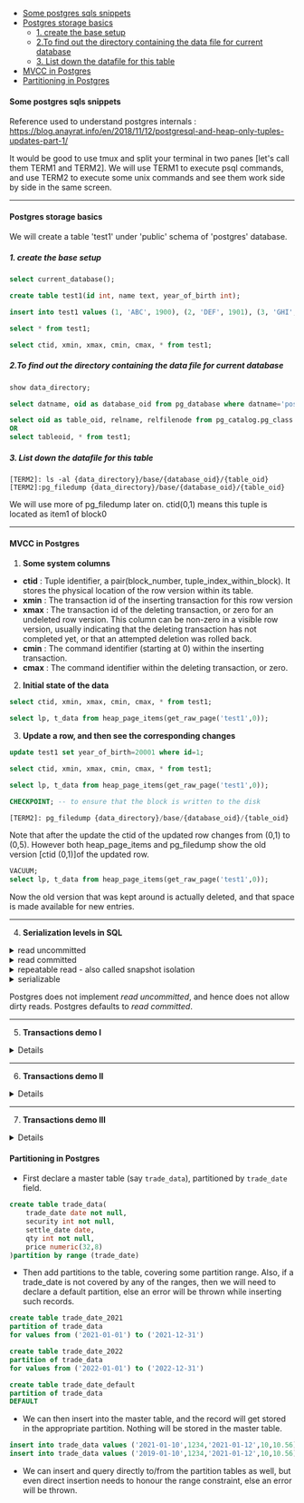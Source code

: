 - [Some postgres sqls snippets](#some-postgres-sqls-snippets)
- [Postgres storage basics](#postgres-storage-basics)
  * [1. create the base setup](#sub-heading)
  * [2.To find out the directory containing the data file for current database](#sub-heading)
  * [3. List down the datafile for this table](#sub-heading)
- [MVCC in Postgres](#mvcc-in-postgres)
- [Partitioning in Postgres](#partitioning-in-postgres)

#### Some postgres sqls snippets

Reference used to understand postgres internals : https://blog.anayrat.info/en/2018/11/12/postgresql-and-heap-only-tuples-updates-part-1/

It would be good to use tmux and split your terminal in two panes [let's call them TERM1 and TERM2]. We will use TERM1 to execute psql commands, and use TERM2 to execute some unix commands and see them work side by side in the same screen.

------------------------------------------------------------------------------------------------------------------------------------------------------------
#### Postgres storage basics
We will create a table 'test1' under 'public' schema of 'postgres' database.

##### 1. create the base setup
```sql
select current_database();

create table test1(id int, name text, year_of_birth int);

insert into test1 values (1, 'ABC', 1900), (2, 'DEF', 1901), (3, 'GHI', 1902), (4, 'JKL', 1903);

select * from test1;

select ctid, xmin, xmax, cmin, cmax, * from test1;
```

##### 2.To find out the directory containing the data file for current database
```sql
show data_directory;

select datname, oid as database_oid from pg_database where datname='postgres';

select oid as table_oid, relname, relfilenode from pg_catalog.pg_class where relname='test1';
OR
select tableoid, * from test1;
```

##### 3. List down the datafile for this table
```
[TERM2]: ls -al {data_directory}/base/{database_oid}/{table_oid}
[TERM2]:pg_filedump {data_directory}/base/{database_oid}/{table_oid}
```
We will use more of pg_filedump later on.
ctid(0,1) means this tuple is located as item1 of block0

------------------------------------------------------------------------------------------------------------------------------------------------------------
#### MVCC in Postgres
1. **Some system columns**
 - **ctid** : Tuple identifier, a pair(block_number, tuple_index_within_block). It stores the physical location of the row version within its table.
 - **xmin** : The transaction id of the inserting transaction for this row version
 - **xmax** : The transaction id of the deleting transaction, or zero for an undeleted row version. This column can be non-zero in a visible row version, usually
          indicating that the deleting transaction has not completed yet, or that an attempted deletion was rolled back.
 - **cmin** : The command identifier (starting at 0) within the inserting transaction.
 - **cmax** : The command identifier within the deleting transaction, or zero.
 
2. **Initial state of the data**
```sql
select ctid, xmin, xmax, cmin, cmax, * from test1; 

select lp, t_data from heap_page_items(get_raw_page('test1',0));
```
3. **Update a row, and then see the corresponding changes**
```sql
update test1 set year_of_birth=20001 where id=1;

select ctid, xmin, xmax, cmin, cmax, * from test1; 

select lp, t_data from heap_page_items(get_raw_page('test1',0));

CHECKPOINT; -- to ensure that the block is written to the disk

[TERM2]: pg_filedump {data_directory}/base/{database_oid}/{table_oid}
```
Note that after the update the ctid of the updated row changes from (0,1) to (0,5). However both heap_page_items and pg_filedump show the old version [ctid (0,1)]of the updated row.
```sql
VACUUM;
select lp, t_data from heap_page_items(get_raw_page('test1',0));
```
Now the old version that was kept around is actually deleted, and that space is made available for new entries.

------------------------------------------------------------------------------------------------------------------------------------------------------------
4. **Serialization levels in SQL**   
<details>
 
 <summary> read uncommitted </summary>
</details>
<details>
 
 <summary> read committed </summary>
 
 |T1|T2|Comments|
 |--|--|--------|
 |```get X```| |finds X to be 2|
 | |```set X=3```| |
 |```get X```| |still finds X to be 2|
 | |```set Y=3```| |
 | |```COMMIT```| |
 |```get X```| |now finds X to be 3|
 
 It provides the following two guarantees:
 * *no dirty reads* : When reading from DB, you will only see data that has been committed. Transaction T1 - in the above example - first finds the value of X to be 2, and then finds the latest value 3 only after T2 has committed. Thus, within the same transaction it is possible for a transaction to find multiple values of an object [initially old value, and then new value], if read multiple times, but only after the updated value has been commited by other concurrent transactions. This can be implemented by keeping both the old and new values(or versions) around (MVCC - Multi Version Concurrency Control).
       
 * *no dirty writes* : When writing to DB, you will only overwrite data that has been committed. This can be implemented by taking a lock on each row.
</details>
<details>
 
 <summary> repeatable read - also called snapshot isolation </summary>
 
 In the example above for *read committed*, transaction T1 was able to read values of an object that keep getting updated by other transactions, as and when the other transactions commit. In snapshot isolation, the idea is that each transaction reads from a consistent snapshot of the database - i.e. the transaction only sees that state of the DB that was in committed state when this transaction started. Even if the data is subsequently changed and committed by other transactions, each transaction sees only the old data from that particular point in time.
</details>
<details>
 
 <summary> serializable </summary>
 
It guarantees that even though transactions may execute in parallel, the end result is the same as if they had executed one at a time - *serially* - without any concurrency. Three techniques that are mostly used to implement serializability in Databases are :    
  * literally executing transactions in serial order : execute only one transaction at a time, in serial order, on a single thread.
  * Two Phase Locking (2PL)
  * Optimistic concurrency control techniques such as Serializable Snapshot Isolation (SSI)
  
</details>

Postgres does not implement *read uncommitted*, and hence does not allow dirty reads.
Postgres defaults to *read committed*.

------------------------------------------------------------------------------------------------------------------------------------------------------------
5. **Transactions demo I**
<details>
 
**Question : How is the uncommitted change in one transaction T1, not visible to another transaction T2, even though the underlying data store is the same ?**
```
--[TERM1]
drop table if exists txn_demo;
CREATE TABLE txn_demo(id INT PRIMARY KEY, val INT NOT NULL);
INSERT INTO txn_demo values (1, 100),(2,200);
```
SHOW TRANSACTION ISOLATION LEVEL; --  if you want to check the current transaction isolation level

| TERMINAL-1| TERMINAL-2|Comments|
|-----------|-----------|--------|
|``` BEGIN TRANSACTION ISOLATION LEVEL READ COMMITTED;```|| though default is read committed, still explicitly setting it for clarity|
|``` SELECT xmin, xmax, * from txn_demo where id=1;```||xmin, xmax are like our tt_begin, tt_end columns that we have in our temporal tables, only these are implicit|
|``` select txid_current();```||Shows the current txn_id(say T1) which will be assigned to next transaction|
|``` update txn_demo set val=val+1 where id = 1;```|||
|``` SELECT xmin, xmax,ctid, * from txn_demo where id=1;```||xmin here would be T1|
||``` SELECT xmin, xmax, * from txn_demo where id=1;```|xmax here would be T1, but we would be seeing the older version as new update is yet to be committed.|
|``` commit;```| | |
| |``` SELECT xmin, xmax, * from txn_demo where id=1;```| Now I see the latest version, since the first transaction committed.|

</details>

------------------------------------------------------------------------------------------------------------------------------------------------------------
6. **Transactions demo II**
<details>
 
```
--[TERM1]
drop table if exists txn_demo;
CREATE TABLE txn_demo(id INT PRIMARY KEY, val INT NOT NULL);
INSERT INTO txn_demo values (1, 100),(2,200);
```

| TERMINAL-1| TERMINAL-2|Comments|
|-----------|-----------|--------|
|```select xmin, xmax, ctid, * from txn_demo;``` |||
||```select xmin, xmax, ctid, * from txn_demo;``` ||
|```BEGIN TRANSACTION ISOLATION LEVEL READ COMMITTED;```|||
||```BEGIN TRANSACTION ISOLATION LEVEL READ COMMITTED;```||
|```UPDATE txn_demo set val = val+1 where id=1;```|||
|```select xmin, xmax, ctid, * from txn_demo;```|||
||```UPDATE txn_demo set val = val+1 where id=1;```||
|```COMMIT;```|||
||```select xmin, xmax, ctid, * from txn_demo;```||
||```COMMIT;```||

</details>

------------------------------------------------------------------------------------------------------------------------------------------------------------
7. **Transactions demo III**
<details>
 
```
--[TERM1]
drop table if exists txn_demo;
CREATE TABLE txn_demo(id INT PRIMARY KEY, val INT NOT NULL);
INSERT INTO txn_demo values (1, 100),(2,200);
```

| TERMINAL-1| TERMINAL-2|Comments|
|-----------|-----------|--------|
|```BEGIN TRANSACTION ISOLATION LEVEL SERIALIZABLE;```|||
||```BEGIN TRANSACTION ISOLATION LEVEL SERIALIZABLE;```||
|```select txid_current();```|||
||```select txid_current();```||
|``` update txn_demo set val=val+1 where id = 1;```|||
|```select xmin, xmax, ctid, * from txn_demo where id = 1;```|||
||```select xmin, xmax, ctid, * from txn_demo where id = 1;```||
||``` update txn_demo set val=val+1 where id = 1;```|The query in terminal 2 is going to stall. What happens if we commit in Term1?|
|```COMMIT;```|||

</details>

#### Partitioning in Postgres
* First declare a master table (say ``trade_data``), partitioned by ``trade_date`` field.
```sql
create table trade_data(
	trade_date date not null,
	security int not null,
	settle_date date,
	qty int not null,
	price numeric(32,8)
)partition by range (trade_date)
```
* Then add partitions to the table, covering some partition range. Also, if a trade_date is not covered by any of the ranges, then we will need to declare a default partition, else an error will be thrown while inserting such records.
```sql
create table trade_date_2021
partition of trade_data
for values from ('2021-01-01') to ('2021-12-31')

create table trade_date_2022
partition of trade_data
for values from ('2022-01-01') to ('2022-12-31')

create table trade_date_default
partition of trade_data
DEFAULT
```
* We can then insert into the master table, and the record will get stored in the appropriate partition. Nothing will be stored in the master table.
```sql
insert into trade_data values ('2021-01-10',1234,'2021-01-12',10,10.56)
insert into trade_data values ('2019-01-10',1234,'2021-01-12',10,10.56)
```

* We can insert and query directly to/from the partition tables as well, but even direct insertion needs to honour the range constraint, else an error will be thrown.

